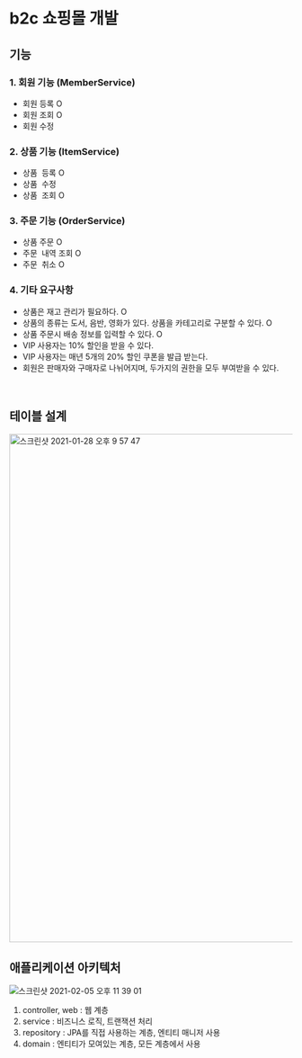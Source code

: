 # b2c 쇼핑몰 개발

## 기능 
### 1. 회원 기능 (MemberService)
  * 회원  등록 O
  * 회원  조회 O
  * 회원  수정
### 2. 상품 기능 (ItemService)
  * 상품  등록 O
  * 상품  수정 
  * 상품  조회 O
### 3. 주문 기능 (OrderService)
  * 상품  주문 O
  * 주문  내역 조회 O 
  * 주문  취소 O
### 4. 기타 요구사항 
  * 상품은 재고 관리가 필요하다. O
  * 상품의 종류는 도서, 음반, 영화가 있다. 상품을 카테고리로 구분할 수 있다. O
  * 상품 주문시 배송 정보를 입력할 수 있다. O
  * VIP 사용자는 10% 할인을 받을 수 있다.
  * VIP 사용자는 매년 5개의 20% 할인 쿠폰을 발급 받는다.
  * 회원은 판매자와 구매자로 나뉘어지며, 두가지의 권한을 모두 부여받을 수 있다.
  
<br/>
  
## 테이블 설계 
<img width="904" alt="스크린샷 2021-01-28 오후 9 57 47" src="https://user-images.githubusercontent.com/44944031/106141731-e8efc500-61b3-11eb-882d-01c1ab920885.png">

<br/>

## 애플리케이션 아키텍처 
![스크린샷 2021-02-05 오후 11 39 01](https://user-images.githubusercontent.com/44944031/107047661-6a2a0600-680b-11eb-9306-53c2845a18ca.png)
1. controller, web : 웹 계층
2. service : 비즈니스 로직, 트랜잭션 처리 
3. repository : JPA를 직접 사용하는 계층, 엔티티 매니저 사용 
4. domain : 엔티티가 모여있는 계층, 모든 계층에서 사용 
 

